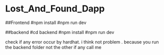 # Lost_And_Found_Dapp

##Frontend
#npm install
#npm run dev

##backend
#cd backend
#npm install
#npm run dev

check if any error occur by hardhat. i think not problem . because you run the backend folder not the other if any call me


